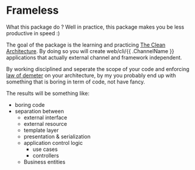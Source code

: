 # Frameless

What this package do ?
Well in practice, this package makes you be less productive in speed :)

The goal of the package is the learning and practicing [The Clean Architecture](https://8thlight.com/blog/uncle-bob/2012/08/13/the-clean-architecture.html).
By doing so you will create web/cli/{{ .ChannelName }} applications that actually external channel and framework independent.

By working disciplined and seperate the scope of your code and enforcing [law of demeter](https://en.wikipedia.org/wiki/Law_of_Demeter) on your architecture,
by my you probably end up with something that is boring in term of code, not have fancy.

The results will be something like:

 * boring code
 * separation between
   * external interface
   * external resource
   * template layer
   * presentation & serialization
   * application control logic
     * use cases
     * controllers
   * Business entities
